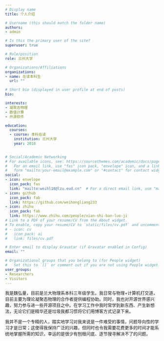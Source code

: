 ```yaml
---
# Display name
title: 个人介绍

# Username (this should match the folder name)
authors:
- admin

# Is this the primary user of the site?
superuser: true

# Role/position
role: 兰州大学

# Organizations/Affiliations
organizations:
- name: 在读本科生
  url: ""

# Short bio (displayed in user profile at end of posts)
bio: 

interests:
- 凝聚态物理
- 数值计算
- 开源软件

education:
  courses:
  - course: 本科在读
    institution: 兰州大学
    year: 2018
  

# Social/Academic Networking
# For available icons, see: https://sourcethemes.com/academic/docs/page-builder/#icons
#   For an email link, use "fas" icon pack, "envelope" icon, and a link in the
#   form "mailto:your-email@example.com" or "#contact" for contact widget.
social:
- icon: envelope
  icon_pack: fas
  link: "mailto:weihl18@lzu.eud.cn"  # For a direct email link, use "mailto:test@example.org".
- icon: github
  icon_pack: fab
  link: https://github.com/weihongliang233
- icon: zhihu
  icon_pack: fab
  link: https://www.zhihu.com/people/xian-shi-ban-luo-ji
# Link to a PDF of your resume/CV from the About widget.
# To enable, copy your resume/CV to `static/files/cv.pdf` and uncomment the lines below.
# - icon: cv
#   icon_pack: ai
#   link: files/cv.pdf

# Enter email to display Gravatar (if Gravatar enabled in Config)
email: ""

# Organizational groups that you belong to (for People widget)
#   Set this to `[]` or comment out if you are not using People widget.
user_groups:
- Researchers
- Visitors
---
```


我是魏弘量，目前是兰大物理系本科三年级学生。我日常与物理+计算机打交道，目前主要为理论凝聚态物理的合作者提供编程协助。同时，我也对开源世界感兴趣，努力参与进一些开源项目之中。在学习工作中我时常学到新东西、产生新想法，无论它们是精华还是垃圾我都习惯将它们用博客方式记录下来。

我并不是一个专精的人，踏实地学习对我来说是一件难受的事情，问题导向性的学习才是日常；这使得我保持广泛的兴趣，但同时也令我需要花费更多的时间才能系统地掌握所需的知识，幸运的是很少有刨根问底、逐节搜寻解决不了的问题。
